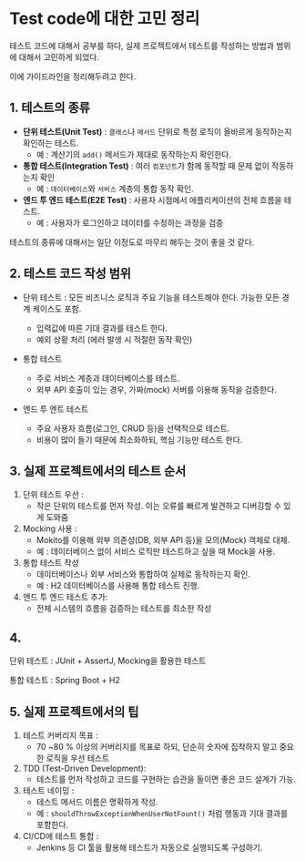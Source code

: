 # Test code에 대한 고민 정리

테스트 코드에 대해서 공부를 하다, 실제 프로젝트에서 테스트를 작성하는 방법과 범위에 대해서 고민하게 되었다.

이에 가이드라인을 정리해두려고 한다.

## 1. 테스트의 종류
- **단위 테스트(Unit Test)** : `클래스`나 `메서드` 단위로 특정 로직이 올바르게 동작하는지 확인하는 테스트.
  - 예 : 계산기의 `add()` 메서드가 제대로 동작하는지 확인한다.
- **통합 테스트(Integration Test)** : 여러 `컴포넌트`가 함께 동작할 때 문제 없이 작동하는지 확인
  - 예 : `데이터베이스`와 `서비스` 계층의 통합 동작 확인.
- **엔드 투 엔드 테스트(E2E Test)** : 사용자 시점에서 애플리케이션의 전체 흐름을 테스트.
  - 예 : 사용자가 로그인하고 데이터를 수정하는 과정을 검증

테스트의 종류에 대해서는 일단 이정도로 마무리 해두는 것이 좋을 것 같다. 

## 2. 테스트 코드 작성 범위

- 단위 테스트 : 모든 비즈니스 로직과 주요 기능을 테스트해야 한다. 가능한 모든 경계 케이스도 포함.
  - 입력값에 따른 기대 결과를 테스트 한다.
  - 예외 상황 처리 (에러 발생 시 적절한 동작 확인)   
   
- 통합 테스트
  - 주로 서비스 계층과 데이터베이스를 테스트.
  - 외부 API 호출이 있는 경우, 가짜(mock) 서버를 이용해 동작을 검증한다.
- 엔드 투 엔트 테스트
  - 주요 사용자 흐름(로그인, CRUD 등)을 선택적으로 테스트.
  - 비용이 많이 들기 때문에 최소화하되, 핵심 기능만 테스트 한다.

## 3. 실제 프로젝트에서의 테스트 순서
1. 단위 테스트 우선 :
   - 작은 단위의 테스트를 먼저 작성. 이는 오류를 빠르게 발견하고 디버깅할 수 있게 도와줌
2. Mocking 사용 : 
    - Mokito를 이용해 외부 의존성(DB, 외부 API 등)을 모의(Mock) 객체로 대체.
    - 예 : 데이터베이스 없이 서비스 로직만 테스트하고 싶을 때 Mock을 사용.
3. 통합 테스트 작성
   - 데이터베이스나 외부 서비스와 통합하여 실제로 동작하는지 확인.
   - 예 : H2 데이터베이스를 사용해 통합 테스트 진행.
4. 엔드 투 엔드 테스트 추가:
   - 전체 시스템의 흐름을 검증하는 테스트를 최소한 작성


## 4. 
단위 테스트 : JUnit + AssertJ, Mocking을 활용한 테스트

통합 테스트 : Spring Boot + H2

## 5. 실제 프로젝트에서의 팁
1. 테스트 커버리지 목표 : 
   - 70 ~80 % 이상의 커버리지를 목표로 하되, 단순히 숫자에 집착하지 말고 중요한 로직을 우선 테스트
2. TDD (Test-Driven Development):
    - 테스트를 먼저 작성하고 코드를 구현하는 습관을 들이면 좋은 코드 설계가 가능.
3. 테스트 네이밍 :
   - 테스트 메서드 이름은 명확하게 작성.
   - 예 : `shouldThrowExceptionWhenUserNotFount()` 처럼 행동과 기대 결과를 포함한다.
4. CI/CD에 테스트 통합 : 
   - Jenkins 등 CI 툴을 활용해 테스트가 자동으로 실행되도록 구성하기.

